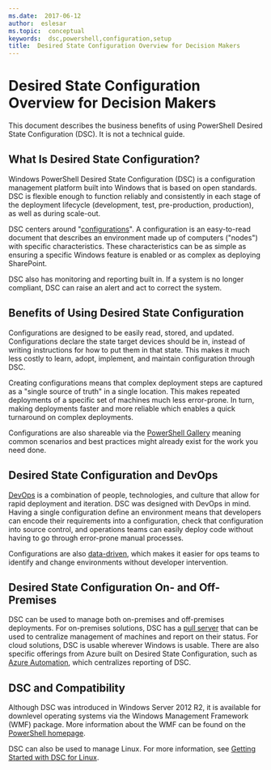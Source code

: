 ```yaml
---
ms.date:  2017-06-12
author:  eslesar
ms.topic:  conceptual
keywords:  dsc,powershell,configuration,setup
title:  Desired State Configuration Overview for Decision Makers
---
```


# Desired State Configuration Overview for Decision Makers

This document describes the business benefits of using PowerShell Desired State Configuration (DSC). It is not a technical guide.

## What Is Desired State Configuration?

Windows PowerShell Desired State Configuration (DSC) is a configuration management platform built into Windows that is based on open standards. DSC is flexible enough to function reliably and consistently in each stage of the deployment lifecycle (development, test, pre-production, production), as well as during scale-out. 

DSC centers around "[configurations](https://msdn.microsoft.com/en-us/powershell/dsc/configurations)".
A configuration is an easy-to-read document that describes an environment made up of computers ("nodes") with specific characteristics. 
These characteristics can be as simple as ensuring a specific Windows feature is enabled or as complex as deploying SharePoint. 

DSC also has monitoring and reporting built in. 
If a system is no longer compliant, DSC can raise an alert and act to correct the system. 

## Benefits of Using Desired State Configuration

Configurations are designed to be easily read, stored, and updated. 
Configurations declare the state target devices should be in, instead of writing instructions for how to put them in that state. 
This makes it much less costly to learn, adopt, implement, and maintain configuration through DSC. 

Creating configurations means that complex deployment steps are captured as a "single source of truth" in a single location. 
This makes repeated deployments of a specific set of machines much less error-prone. 
In turn, making deployments faster and more reliable which enables a quick turnaround on complex deployments.

Configurations are also shareable via the [PowerShell Gallery](https://powershellgallery.com) meaning common scenarios and best practices might already exist for the work you need done.


## Desired State Configuration and DevOps

[DevOps](http://blogs.technet.com/b/ashleymcglone/archive/2015/11/20/devops-for-n00bs-ie-windows-people.aspx) is a combination of people, 
technologies, and culture that allow for rapid deployment and iteration. 
DSC was designed with DevOps in mind. 
Having a single configuration define an environment means that developers can encode their requirements into a configuration, 
check that configuration into source control, and operations teams can easily deploy code without having to go through error-prone manual processes. 

Configurations are also [data-driven](https://msdn.microsoft.com/en-us/powershell/dsc/configdata), 
which makes it easier for ops teams to identify and change environments without developer intervention. 

## Desired State Configuration On- and Off-Premises

DSC can be used to manage both on-premises and off-premises deployments. 
For on-premises solutions, DSC has a [pull server](https://msdn.microsoft.com/en-us/powershell/dsc/pullserver) 
that can be used to centralize management of machines and report on their status. 
For cloud solutions, DSC is usable wherever Windows is usable. 
There are also specific offerings from Azure built on Desired State Configuration, 
such as [Azure Automation](https://azure.microsoft.com/en-us/documentation/services/automation/), which centralizes reporting of DSC. 

## DSC and Compatibility

Although DSC was introduced in Windows Server 2012 R2, it is available for downlevel operating systems via the Windows Management Framework (WMF) package. 
More information about the WMF can be found on the [PowerShell homepage](https://msdn.microsoft.com/en-us/powershell/). 

DSC can also be used to manage Linux. For more information, see [Getting Started with DSC for Linux](https://msdn.microsoft.com/en-us/powershell/dsc/lnxgettingstarted).

